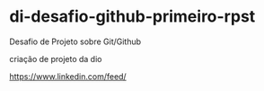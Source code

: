 # di-desafio-github-primeiro-rpst
Desafio de Projeto sobre Git/Github

criação de projeto da dio

https://www.linkedin.com/feed/
